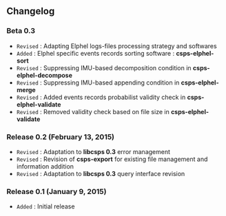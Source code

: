 ## Changelog

### Beta 0.3

- `Revised` : Adapting Elphel logs-files processing strategy and softwares
- `Added` : Elphel specific events records sorting software : **csps-elphel-sort**
- `Revised` : Suppressing IMU-based decomposition condition in **csps-elphel-decompose**
- `Revised` : Suppressing IMU-based appending condition in **csps-elphel-merge**
- `Revised` : Added events records probabilist validity check in **csps-elphel-validate**
- `Revised` : Removed validity check based on file size in **csps-elphel-validate**

### Release 0.2 (February 13, 2015)

- `Revised` : Adaptation to **libcsps 0.3** error management
- `Revised` : Revision of **csps-export** for existing file management and information addition
- `Revised` : Adaptation to **libcsps 0.3** query interface revision

### Release 0.1 (January 9, 2015)

- `Added` : Initial release
